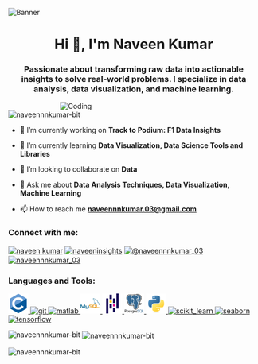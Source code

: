 ![Banner]("C:\Users\user\Downloads\Pastime.gif")
<h1 align="center">Hi 👋, I'm Naveen Kumar</h1>
<h3 align="center">Passionate about transforming raw data into actionable insights to solve real-world problems. I specialize in data analysis, data visualization, and machine learning.</h3>
<img align="right" alt="Coding" width="400" src="https://www.google.com/url?sa=i&url=https%3A%2F%2Finstitute.careerguide.com%2F12-things-to-know-about-bachelors-in-data-science%2F&psig=AOvVaw3T5srisrAsDA9cCekiIeeq&ust=1732263068708000&source=images&cd=vfe&opi=89978449&ved=2ahUKEwitnJv4_OyJAxVfX2wGHaP_IPUQjRx6BAgAEBg">

<p align="left"> <img src="https://komarev.com/ghpvc/?username=naveennnkumar-bit&label=Profile%20views&color=0e75b6&style=flat" alt="naveennnkumar-bit" /> </p>

- 🔭 I’m currently working on **Track to Podium: F1 Data Insights**

- 🌱 I’m currently learning **Data Visualization, Data Science Tools and Libraries**

- 👯 I’m looking to collaborate on **Data**

- 💬 Ask me about **Data Analysis Techniques, Data Visualization, Machine Learning**

- 📫 How to reach me **naveennnkumar.03@gmail.com**

<h3 align="left">Connect with me:</h3>
<p align="left">
<a href="https://linkedin.com/in/naveen kumar" target="blank"><img align="center" src="https://raw.githubusercontent.com/rahuldkjain/github-profile-readme-generator/master/src/images/icons/Social/linked-in-alt.svg" alt="naveen kumar" height="30" width="40" /></a>
<a href="https://kaggle.com/naveeninsights" target="blank"><img align="center" src="https://raw.githubusercontent.com/rahuldkjain/github-profile-readme-generator/master/src/images/icons/Social/kaggle.svg" alt="naveeninsights" height="30" width="40" /></a>
<a href="https://www.hackerrank.com/@naveennnkumar_03" target="blank"><img align="center" src="https://raw.githubusercontent.com/rahuldkjain/github-profile-readme-generator/master/src/images/icons/Social/hackerrank.svg" alt="@naveennnkumar_03" height="30" width="40" /></a>
<a href="https://www.leetcode.com/naveennnkumar_03" target="blank"><img align="center" src="https://raw.githubusercontent.com/rahuldkjain/github-profile-readme-generator/master/src/images/icons/Social/leet-code.svg" alt="naveennnkumar_03" height="30" width="40" /></a>
</p>

<h3 align="left">Languages and Tools:</h3>
<p align="left"> <a href="https://www.cprogramming.com/" target="_blank" rel="noreferrer"> <img src="https://raw.githubusercontent.com/devicons/devicon/master/icons/c/c-original.svg" alt="c" width="40" height="40"/> </a> <a href="https://git-scm.com/" target="_blank" rel="noreferrer"> <img src="https://www.vectorlogo.zone/logos/git-scm/git-scm-icon.svg" alt="git" width="40" height="40"/> </a> <a href="https://www.mathworks.com/" target="_blank" rel="noreferrer"> <img src="https://upload.wikimedia.org/wikipedia/commons/2/21/Matlab_Logo.png" alt="matlab" width="40" height="40"/> </a> <a href="https://www.mysql.com/" target="_blank" rel="noreferrer"> <img src="https://raw.githubusercontent.com/devicons/devicon/master/icons/mysql/mysql-original-wordmark.svg" alt="mysql" width="40" height="40"/> </a> <a href="https://pandas.pydata.org/" target="_blank" rel="noreferrer"> <img src="https://raw.githubusercontent.com/devicons/devicon/2ae2a900d2f041da66e950e4d48052658d850630/icons/pandas/pandas-original.svg" alt="pandas" width="40" height="40"/> </a> <a href="https://www.postgresql.org" target="_blank" rel="noreferrer"> <img src="https://raw.githubusercontent.com/devicons/devicon/master/icons/postgresql/postgresql-original-wordmark.svg" alt="postgresql" width="40" height="40"/> </a> <a href="https://www.python.org" target="_blank" rel="noreferrer"> <img src="https://raw.githubusercontent.com/devicons/devicon/master/icons/python/python-original.svg" alt="python" width="40" height="40"/> </a> <a href="https://scikit-learn.org/" target="_blank" rel="noreferrer"> <img src="https://upload.wikimedia.org/wikipedia/commons/0/05/Scikit_learn_logo_small.svg" alt="scikit_learn" width="40" height="40"/> </a> <a href="https://seaborn.pydata.org/" target="_blank" rel="noreferrer"> <img src="https://seaborn.pydata.org/_images/logo-mark-lightbg.svg" alt="seaborn" width="40" height="40"/> </a> <a href="https://www.tensorflow.org" target="_blank" rel="noreferrer"> <img src="https://www.vectorlogo.zone/logos/tensorflow/tensorflow-icon.svg" alt="tensorflow" width="40" height="40"/> </a> </p>

<p><img align="left" src="https://github-readme-stats.vercel.app/api/top-langs?username=naveennnkumar-bit&show_icons=true&locale=en&layout=compact" alt="naveennnkumar-bit" /></p>

<p>&nbsp;<img align="center" src="https://github-readme-stats.vercel.app/api?username=naveennnkumar-bit&show_icons=true&locale=en" alt="naveennnkumar-bit" /></p>

<p><img align="center" src="https://github-readme-streak-stats.herokuapp.com/?user=naveennnkumar-bit&" alt="naveennnkumar-bit" /></p>
